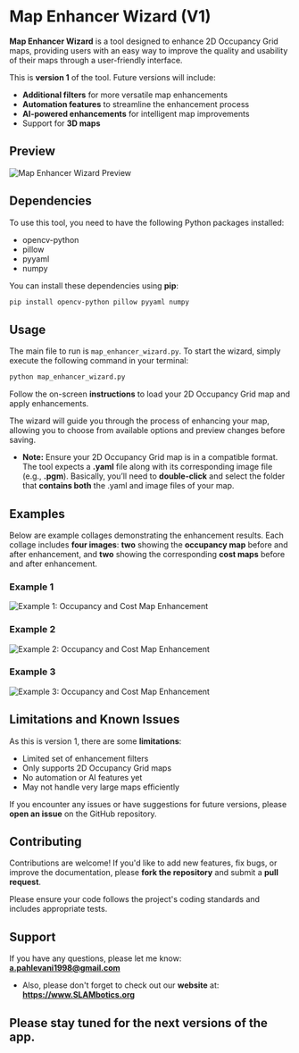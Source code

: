 # Map Enhancer Wizard (V1)

**Map Enhancer Wizard** is a tool designed to enhance 2D Occupancy Grid maps, providing users with an easy way to improve the quality and usability of their maps through a user-friendly interface.

This is **version 1** of the tool. Future versions will include:

- **Additional filters** for more versatile map enhancements
- **Automation features** to streamline the enhancement process
- **AI-powered enhancements** for intelligent map improvements
- Support for **3D maps**

## Preview

![Map Enhancer Wizard Preview](https://github.com/user-attachments/assets/4dbd4538-ddf7-4dc9-af1a-184c2ab03395)

## Dependencies

To use this tool, you need to have the following Python packages installed:

- opencv-python
- pillow
- pyyaml
- numpy

You can install these dependencies using **pip**:

```bash
pip install opencv-python pillow pyyaml numpy
```

## Usage

The main file to run is `map_enhancer_wizard.py`. To start the wizard, simply execute the following command in your terminal:

```bash
python map_enhancer_wizard.py
```

Follow the on-screen **instructions** to load your 2D Occupancy Grid map and apply enhancements.

The wizard will guide you through the process of enhancing your map, allowing you to choose from available options and preview changes before saving.

+ **Note:** Ensure your 2D Occupancy Grid map is in a compatible format. The tool expects a **.yaml** file along with its corresponding image file (e.g., **.pgm**). Basically, you’ll need to **double-click** and select the folder that **contains both** the .yaml and image files of your map.

## Examples

Below are example collages demonstrating the enhancement results. Each collage includes **four images**: **two** showing the **occupancy map** before and after enhancement, and **two** showing the corresponding **cost maps** before and after enhancement.

### Example 1
![Example 1: Occupancy and Cost Map Enhancement](https://github.com/user-attachments/assets/4149fe0b-3bf4-4f04-b520-a2f0fa883235)

### Example 2
![Example 2: Occupancy and Cost Map Enhancement](https://github.com/user-attachments/assets/0fe744f3-6ae5-4f06-a868-0dde060fb924)

### Example 3
![Example 3: Occupancy and Cost Map Enhancement](https://github.com/user-attachments/assets/608c0558-aa63-478e-a97b-4ef6fc729e13)

## Limitations and Known Issues

As this is version 1, there are some **limitations**:

- Limited set of enhancement filters
- Only supports 2D Occupancy Grid maps
- No automation or AI features yet
- May not handle very large maps efficiently

If you encounter any issues or have suggestions for future versions, please **open an issue** on the GitHub repository.

## Contributing

Contributions are welcome! If you'd like to add new features, fix bugs, or improve the documentation, please **fork the repository** and submit a **pull request**.

Please ensure your code follows the project's coding standards and includes appropriate tests.

## Support

If you have any questions, please let me know: **a.pahlevani1998@gmail.com**

+ Also, please don't forget to check out our **website** at: **https://www.SLAMbotics.org**

## Please stay tuned for the next versions of the app.
